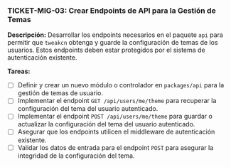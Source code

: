### TICKET-MIG-03: Crear Endpoints de API para la Gestión de Temas

**Descripción:**
Desarrollar los endpoints necesarios en el paquete `api` para permitir que `tweakcn` obtenga y guarde la configuración de temas de los usuarios. Estos endpoints deben estar protegidos por el sistema de autenticación existente.

**Tareas:**
- [ ] Definir y crear un nuevo módulo o controlador en `packages/api` para la gestión de temas de usuario.
- [ ] Implementar el endpoint `GET /api/users/me/theme` para recuperar la configuración del tema del usuario autenticado.
- [ ] Implementar el endpoint `POST /api/users/me/theme` para guardar o actualizar la configuración del tema del usuario autenticado.
- [ ] Asegurar que los endpoints utilicen el middleware de autenticación existente.
- [ ] Validar los datos de entrada para el endpoint `POST` para asegurar la integridad de la configuración del tema.
